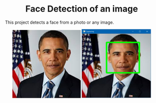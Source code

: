 <h1 align="center">Face Detection of an image</h1>
This project detects a face from a photo or any image.
<p align='center'>
  <img src="https://github.com/simran2104/Python-Projects/blob/main/Face-Detection-of-an-image/photo.jpg" />   <img src="https://github.com/simran2104/Python-Projects/blob/main/Face-Detection-of-an-image/Output-Image.png" height=228 width=228/>
<p>
